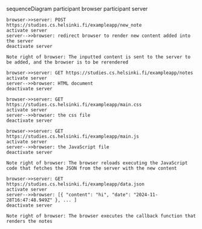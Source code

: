 sequenceDiagram
    participant browser
    participant server

    browser->>server: POST https://studies.cs.helsinki.fi/exampleapp/new_note
    activate server
    server-->>browser: redirect browser to render new content added into the server
    deactivate server

    Note right of browser: The inputted content is sent to the server to be added, and the browser is to be rerendered

    browser->>server: GET https://studies.cs.helsinki.fi/exampleapp/notes
    activate server
    server-->>browser: HTML document
    deactivate server

    browser->>server: GET https://studies.cs.helsinki.fi/exampleapp/main.css
    activate server
    server-->>browser: the css file
    deactivate server

    browser->>server: GET https://studies.cs.helsinki.fi/exampleapp/main.js
    activate server
    server-->>browser: the JavaScript file
    deactivate server

    Note right of browser: The browser reloads executing the JavaScript code that fetches the JSON from the server with the new content

    browser->>server: GET https://studies.cs.helsinki.fi/exampleapp/data.json
    activate server
    server-->>browser: [{ "content": "hi", "date": "2024-11-28T16:47:48.949Z" }, ... ]
    deactivate server

    Note right of browser: The browser executes the callback function that renders the notes